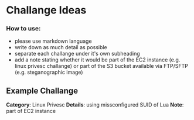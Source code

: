 # Challange Ideas

### How to use:
- please use markdown language
- write down as much detail as possible
- separate each challange under it's own subheading
- add a note stating whether it would be part of the EC2 instance (e.g. linux privesc challange) or part of the S3 bucket available via FTP/SFTP (e.g. steganographic image)

## Example Challange
**Category**: Linux Privesc
**Details**: using missconfigured SUID of Lua
**Note**: part of EC2 instance
